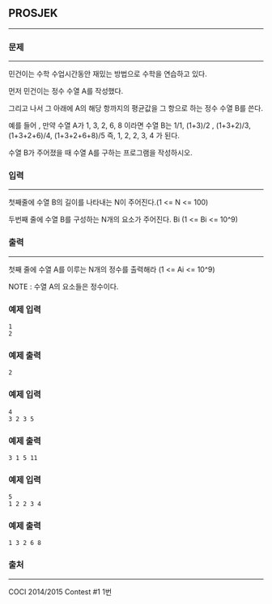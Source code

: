 ## PROSJEK
***
### 문제
***

민건이는 수학 수업시간동안 재밌는 방법으로 수학을 연습하고 있다.

먼저 민건이는 정수 수열 A를 작성했다.

그리고 나서 그 아래에 A의 해당 항까지의 평균값을 그 항으로 하는 정수 수열 B를 쓴다.

예를 들어 , 만약 수열 A가 1, 3, 2, 6, 8 이라면 수열 B는 1/1, (1+3)/2 , (1+3+2)/3, (1+3+2+6)/4, (1+3+2+6+8)/5 즉, 1, 2, 2, 3, 4 가 된다.

수열 B가 주어졌을 때 수열 A를 구하는 프로그램을 작성하시오.
 
### 입력
***
첫째줄에 수열 B의 길이를 나타내는 N이 주어진다.(1 <= N <= 100)

두번째 줄에 수열 B를 구성하는 N개의 요소가 주어진다. Bi (1 <= Bi <= 10^9)
 
 
### 출력
***
첫째 줄에 수열 A를 이루는 N개의 정수를 출력해라 (1 <= Ai <= 10^9)

NOTE : 수열 A의 요소들은 정수이다.

### 예제 입력
```
1
2
```
### 예제 출력
```
2
```

### 예제 입력
```
4
3 2 3 5
```
### 예제 출력
```
3 1 5 11

```

### 예제 입력
```
5
1 2 2 3 4
```
### 예제 출력
```
1 3 2 6 8
```

### 출처
***
COCI 2014/2015 Contest #1 1번  